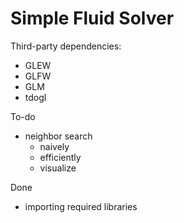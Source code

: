 # Simple Fluid Solver

Third-party dependencies:
- GLEW
- GLFW
- GLM
- tdogl

To-do
- neighbor search
    - naively
    - efficiently
    - visualize

Done
- importing required libraries
